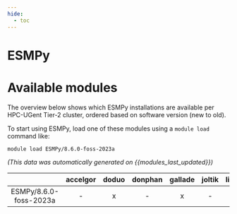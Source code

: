 ```yaml
---
hide:
  - toc
---
```


ESMPy
=====

# Available modules


The overview below shows which ESMPy installations are available per HPC-UGent Tier-2 cluster, ordered based on software version (new to old).

To start using ESMPy, load one of these modules using a `module load` command like:

```shell
module load ESMPy/8.6.0-foss-2023a
```

*(This data was automatically generated on {{modules_last_updated}})*

| |accelgor|doduo|donphan|gallade|joltik|litleo|shinx|
| :---: | :---: | :---: | :---: | :---: | :---: | :---: | :---: |
|ESMPy/8.6.0-foss-2023a|-|x|-|x|-|x|x|
